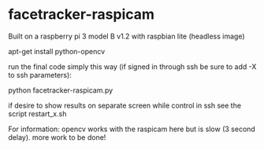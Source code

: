# facetracker-raspicam

Built on a raspberry pi 3 model B v1.2 with raspbian lite (headless image)

apt-get install python-opencv

run the final code simply this way (if signed in through ssh be sure to add -X to ssh parameters):

python facetracker-raspicam.py

if desire to show results on separate screen while control in ssh see the script restart_x.sh

For information: opencv works with the raspicam here but is slow (3 second delay). more work to be done!

